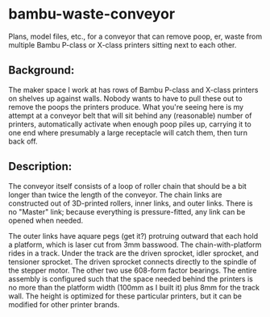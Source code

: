 # bambu-waste-conveyor
Plans, model files, etc., for a conveyor that can remove poop, er, waste from multiple Bambu P-class or X-class printers sitting next to each other.

## Background:

The maker space I work at has rows of Bambu P-class and X-class printers on shelves up against walls. Nobody wants to have to pull these out to remove the poops the printers produce. What you're seeing here is my attempt at a conveyor belt that will sit behind any (reasonable) number of printers, automatically activate when enough poop piles up, carrying it to one end where presumably a large receptacle will catch them, then turn back off.

## Description:

The conveyor itself consists of a loop of roller chain that should be a bit longer than twice the length of the conveyor. The chain links are constructed out of 3D-printed rollers, inner links, and outer links. There is no "Master" link; because everything is pressure-fitted, any link can be opened when needed.

The outer links have aquare pegs (get it?) protruing outward that each hold a platform, which is laser cut from 3mm basswood. The chain-with-platform rides in a track. Under the track are the driven sprocket, idler sprocket, and tensioner sprocket. The driven sprocket connects directly to the spindle of the stepper motor. The other two use 608-form factor bearings. The entire assembly is configured such that the space needed behind the printers is no more than the platform width (100mm as I built it) plus 8mm for the track wall. The height is optimized for these particular printers, but it can be modified for other printer brands.

